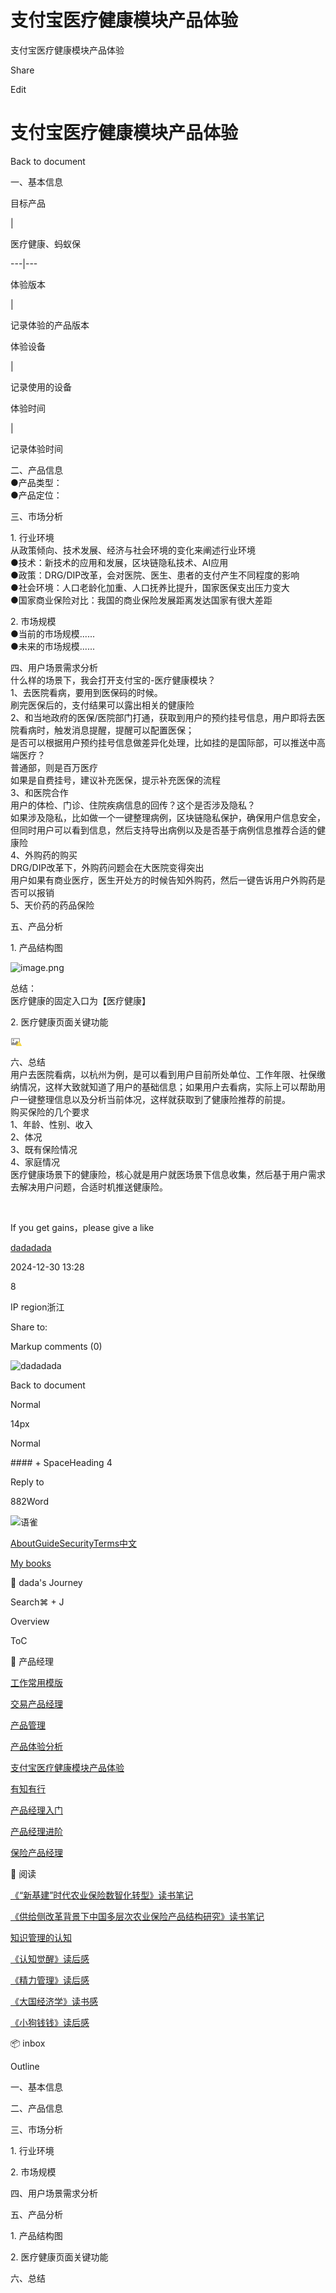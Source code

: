 # 支付宝医疗健康模块产品体验



支付宝医疗健康模块产品体验

Share

Edit

# 支付宝医疗健康模块产品体验

Back to document

一、基本信息  


目标产品  


| 

医疗健康、蚂蚁保  
  
  
---|---  
  
体验版本  


| 

记录体验的产品版本  
  
  
体验设备  


| 

记录使用的设备  
  
  
体验时间  


| 

记录体验时间  
  
  
二、产品信息  
●产品类型：  
●产品定位：  


三、市场分析  


1\. 行业环境  
从政策倾向、技术发展、经济与社会环境的变化来阐述行业环境  
●技术：新技术的应用和发展，区块链隐私技术、AI应用  
●政策：DRG/DIP改革，会对医院、医生、患者的支付产生不同程度的影响  
●社会环境：人口老龄化加重、人口抚养比提升，国家医保支出压力变大  
●国家商业保险对比：我国的商业保险发展距离发达国家有很大差距  


2\. 市场规模  
●当前的市场规模......  
●未来的市场规模......  


四、用户场景需求分析  
什么样的场景下，我会打开支付宝的-医疗健康模块？  
1、去医院看病，要用到医保码的时候。  
刷完医保后的，支付结果可以露出相关的健康险  
2、和当地政府的医保/医院部门打通，获取到用户的预约挂号信息，用户即将去医院看病时，触发消息提醒，提醒可以配置医保；  
是否可以根据用户预约挂号信息做差异化处理，比如挂的是国际部，可以推送中高端医疗？  
普通部，则是百万医疗  
如果是自费挂号，建议补充医保，提示补充医保的流程  
3、和医院合作  
用户的体检、门诊、住院疾病信息的回传？这个是否涉及隐私？  
如果涉及隐私，比如做一个一键整理病例，区块链隐私保护，确保用户信息安全，但同时用户可以看到信息，然后支持导出病例以及是否基于病例信息推荐合适的健康险  
4、外购药的购买  
DRG/DIP改革下，外购药问题会在大医院变得突出  
用户如果有商业医疗，医生开处方的时候告知外购药，然后一键告诉用户外购药是否可以报销  
5、天价药的药品保险  


五、产品分析  


1\. 产品结构图  


![image.png](https://cdn.nlark.com/yuque/0/2024/png/40701240/1735536456736-80b6febf-565c-496a-8a50-660472e62f42.png?x-oss-process=image%2Fformat%2Cwebp)

  
总结：  
医疗健康的固定入口为【医疗健康】  


2\. 医疗健康页面关键功能  


![](data:image/svg+xml;utf8,%3C%3Fxml%20version%3D%221.0%22%20encoding%3D%22UTF-8%22%3F%3E%0A%3Csvg%20width%3D%2218px%22%20height%3D%2216px%22%20viewBox%3D%220%200%2018%2016%22%20version%3D%221.1%22%20xmlns%3D%22http%3A%2F%2Fwww.w3.org%2F2000%2Fsvg%22%20xmlns%3Axlink%3D%22http%3A%2F%2Fwww.w3.org%2F1999%2Fxlink%22%3E%0A%20%20%20%20%3Cg%20id%3D%22%E9%A1%B5%E9%9D%A2-2%22%20stroke%3D%22none%22%20stroke-width%3D%221%22%20fill%3D%22none%22%20fill-rule%3D%22evenodd%22%3E%0A%20%20%20%20%20%20%20%20%3Cg%20id%3D%22%E5%85%B6%E4%BB%96%E5%8D%A1%E7%89%87%22%20transform%3D%22translate\(-831.000000%2C%20-7078.000000\)%22%3E%0A%20%20%20%20%20%20%20%20%20%20%20%20%3Cg%20id%3D%22%E7%BC%96%E7%BB%84-10%22%20transform%3D%22translate\(729.000000%2C%207032.000000\)%22%3E%0A%20%20%20%20%20%20%20%20%20%20%20%20%20%20%20%20%3Cg%20id%3D%22%E7%BC%96%E7%BB%84-15%22%20transform%3D%22translate\(102.000000%2C%2046.000000\)%22%3E%0A%20%20%20%20%20%20%20%20%20%20%20%20%20%20%20%20%20%20%20%20%3Cg%20id%3D%22image%E5%A4%87%E4%BB%BD%22%3E%0A%20%20%20%20%20%20%20%20%20%20%20%20%20%20%20%20%20%20%20%20%20%20%20%20%3Crect%20id%3D%22%E7%9F%A9%E5%BD%A2%22%20fill%3D%22%23000000%22%20fill-rule%3D%22nonzero%22%20opacity%3D%220%22%20x%3D%220%22%20y%3D%220%22%20width%3D%2216%22%20height%3D%2216%22%3E%3C%2Frect%3E%0A%20%20%20%20%20%20%20%20%20%20%20%20%20%20%20%20%20%20%20%20%20%20%20%20%3Cpath%20d%3D%22M2.125%2C12.375%20L2.125%2C10.4960156%20L4.194125%2C8.042375%20C4.24407812%2C7.98315625%204.33529688%2C7.98315625%204.38525%2C8.042375%20L6.63471875%2C10.7098437%20L10.1869531%2C6.49754687%20C10.2369063%2C6.43832812%2010.328125%2C6.43832812%2010.3780781%2C6.49754687%20L13.875%2C10.64425%20L13.875%2C12.375%20L13.875%2C3.625%20L2.125%2C3.625%20L2.125%2C12.375%20Z%20M1.5%2C2.5%20L14.5%2C2.5%20C14.7761406%2C2.5%2015%2C2.72385937%2015%2C3%20L15%2C13%20C15%2C13.2761406%2014.7761406%2C13.5%2014.5%2C13.5%20L1.5%2C13.5%20C1.22385937%2C13.5%201%2C13.2761406%201%2C13%20L1%2C3%20C1%2C2.72385937%201.22385937%2C2.5%201.5%2C2.5%20Z%20M4.75%2C7%20C4.05964063%2C7%203.5%2C6.44035937%203.5%2C5.75%20C3.5%2C5.05964063%204.05964063%2C4.5%204.75%2C4.5%20C5.44035937%2C4.5%206%2C5.05964063%206%2C5.75%20C6%2C6.44035937%205.44035937%2C7%204.75%2C7%20Z%22%20id%3D%22%E5%BD%A2%E7%8A%B6%22%20fill%3D%22%238C8C8C%22%3E%3C%2Fpath%3E%0A%20%20%20%20%20%20%20%20%20%20%20%20%20%20%20%20%20%20%20%20%3C%2Fg%3E%0A%20%20%20%20%20%20%20%20%20%20%20%20%20%20%20%20%20%20%20%20%3Cg%20id%3D%22alert-fill%22%20transform%3D%22translate\(9.000000%2C%207.000000\)%22%3E%0A%20%20%20%20%20%20%20%20%20%20%20%20%20%20%20%20%20%20%20%20%20%20%20%20%3Cpath%20d%3D%22M4.870227%2C0.216197695%20L8.94272401%2C7.35134981%20C9.01909103%2C7.48514349%209.01909206%2C7.64998385%208.94272672%2C7.78377851%20C8.86636138%2C7.91757317%208.72523106%2C8%208.57249701%2C8%20L0.427502991%2C8%20C0.274768942%2C8%200.133638625%2C7.91757317%200.0572732809%2C7.78377851%20C-0.0190920629%2C7.64998385%20-0.0190910287%2C7.48514349%200.0572759941%2C7.35134981%20L4.129773%2C0.216197695%20C4.20614384%2C0.0824130438%204.34727177%2C0%204.5%2C0%20C4.65272823%2C0%204.79385616%2C0.0824130438%204.870227%2C0.216197695%20Z%22%20id%3D%22%E5%BD%A2%E7%8A%B6%22%20fill%3D%22%23F7D844%22%3E%3C%2Fpath%3E%0A%20%20%20%20%20%20%20%20%20%20%20%20%20%20%20%20%20%20%20%20%20%20%20%20%3Cpolygon%20id%3D%22%E8%B7%AF%E5%BE%84%22%20fill%3D%22%23FFFFFF%22%20points%3D%224.07248614%205.8378327%204.07248614%206.70269962%204.92751386%206.70269962%204.92751386%205.8378327%22%3E%3C%2Fpolygon%3E%0A%20%20%20%20%20%20%20%20%20%20%20%20%20%20%20%20%20%20%20%20%20%20%20%20%3Cpolygon%20id%3D%22%E8%B7%AF%E5%BE%84%22%20fill%3D%22%23FFFFFF%22%20points%3D%224.07248614%202.81079846%204.07248614%204.97296577%204.92751386%204.97296577%204.92751386%202.81079846%204.07248614%202.81079846%22%3E%3C%2Fpolygon%3E%0A%20%20%20%20%20%20%20%20%20%20%20%20%20%20%20%20%20%20%20%20%3C%2Fg%3E%0A%20%20%20%20%20%20%20%20%20%20%20%20%20%20%20%20%3C%2Fg%3E%0A%20%20%20%20%20%20%20%20%20%20%20%20%3C%2Fg%3E%0A%20%20%20%20%20%20%20%20%3C%2Fg%3E%0A%20%20%20%20%3C%2Fg%3E%0A%3C%2Fsvg%3E%0A)

  


六、总结  
用户去医院看病，以杭州为例，是可以看到用户目前所处单位、工作年限、社保缴纳情况，这样大致就知道了用户的基础信息；如果用户去看病，实际上可以帮助用户一键整理信息以及分析当前体况，这样就获取到了健康险推荐的前提。  
购买保险的几个要求  
1、年龄、性别、收入  
2、体况  
3、既有保险情况  
4、家庭情况  
医疗健康场景下的健康险，核心就是用户就医场景下信息收集，然后基于用户需求去解决用户问题，合适时机推送健康险。  


​

If you get gains，please give a like

[dadadada](/dadadada_up)

2024-12-30 13:28

8

IP region浙江

Share to: [](https://service.weibo.com/share/share.php?url=https%3A%2F%2Fwww.yuque.com%2Fdadadada_up%2Fpm%2Fwzlwhqzswxfadsco&pic=https%3A%2F%2Fcdn.nlark.com%2Fyuque%2F0%2F2024%2Fpng%2F40701240%2F1735536398118-0dff747d-b742-4c25-a9e5-f1539aa695fa.png&title=%E6%94%AF%E4%BB%98%E5%AE%9D%E5%8C%BB%E7%96%97%E5%81%A5%E5%BA%B7%E6%A8%A1%E5%9D%97%E4%BA%A7%E5%93%81%E4%BD%93%E9%AA%8C%20%7C%20%E4%B8%80%E3%80%81%E5%9F%BA%E6%9C%AC%E4%BF%A1%E6%81%AF%E7%9B%AE%E6%A0%87%E4%BA%A7%E5%93%81%E5%8C%BB%E7%96%97%E5%81%A5%E5%BA%B7%E3%80%81%E8%9A%82%E8%9A%81%E4%BF%9D%E4%BD%93%E9%AA%8C%E7%89%88%E6%9C%AC%E8%AE%B0%E5%BD%95%E4%BD%93%E9%AA%8C%E7%9A%84%E4%BA%A7%E5%93%81%E7%89%88%E6%9C%AC%E4%BD%93%E9%AA%8C%E8%AE%BE%E5%A4%87%E8%AE%B0%E5%BD%95%E4%BD%BF%E7%94%A8%E7%9A%84%E8%AE%BE%E5%A4%87%E4%BD%93%E9%AA%8C%E6%97%B6%E9%97%B4%E8%AE%B0%E5%BD%95%E4%BD%93%E9%AA%8C%E6%97%B6%E9%97%B4%E4%BA%8C%E3%80%81%E4%BA%A7%E5%93%81%E4%BF%A1%E6%81%AF%E4%BA%A7%E5%93%81%E7%B1%BB%E5%9E%8B%EF%BC%9A%E4%BA%A7%E5%93%81%E5%AE%9A%E4%BD%8D%EF%BC%9A%E4%B8%89%E3%80%81%E5%B8%82%E5%9C%BA%E5%88%86%E6%9E%901.%20%E8%A1%8C%E4%B8%9A%E7%8E%AF%E5%A2%83%E4%BB%8E%E6%94%BF%E7%AD%96%E5%80%BE%E5%90%91%E3%80%81%E6%8A%80%E6%9C%AF%E5%8F%91%E5%B1%95%E3%80%81%E7%BB%8F%E6%B5%8E%E4%B8%8E%E7%A4%BE%E4%BC%9A%E7%8E%AF%E5%A2%83%E7%9A%84%E5%8F%98%E5%8C%96%E6%9D%A5%E9%98%90%E8%BF%B0%E8%A1%8C%E4%B8%9A%E7%8E%AF%E5%A2%83%E6%8A%80%E6%9C%AF%EF%BC%9A%E6%96%B0%E6%8A%80%E6%9C%AF%E7%9A%84%E5%BA%94%E7%94%A8%E5%92%8C%E5%8F%91%E5%B1%95%EF%BC%8C%E5%8C%BA%E5%9D%97%E9%93%BE%E9%9A%90%E7%A7%81%E6%8A%80%E6%9C%AF%E3%80%81AI%E5%BA%94%E7%94%A8%E6%94%BF%E7%AD%96%EF%BC%9ADRG%2FDIP%E6%94%B9%E9%9D%A9%EF%BC%8C...)

Markup comments \(0\)

![dadadada](https://cdn.nlark.com/yuque/0/2023/jpeg/anonymous/1701409757346-49ab4e4e-2353-4eba-b033-774388dc0b25.jpeg?x-oss-process=image%2Fresize%2Cm_fill%2Cw_64%2Ch_64%2Fformat%2Cpng)

Back to document

Normal

14px

Normal

\#\#\#\# + SpaceHeading 4

  


Reply to

882Word

![语雀](https://mdn.alipayobjects.com/huamei_0prmtq/afts/img/A*IVdnTJqUp6gAAAAAAAAAAAAADvuFAQ/original)

[About](/help/about)[Guide](/help)[Security](/about/security)[Terms](/terms)[中文](?language=zh-cn)

[](/dashboard)[My books](/dashboard/books)

📝 dada's Journey

Search⌘ + J

Overview

ToC

🤔 产品经理

[工作常用模版](/dadadada_up/pm/as51cofupogyho78)

[交易产品经理](/dadadada_up/pm/ftz1ni7hzx6u5w5i)

[产品管理](/dadadada_up/pm/aspaa4gkdywo2k98)

[产品体验分析](/dadadada_up/pm/xe36v80hrh9yh7gs)

[支付宝医疗健康模块产品体验](/dadadada_up/pm/wzlwhqzswxfadsco)

[有知有行](/dadadada_up/pm/lsgwr9o1qneyr6he)

[产品经理入门](/dadadada_up/pm/mbha2suyzrneovwg)

[产品经理进阶](/dadadada_up/pm/hv9snieggu4ho8hk)

[保险产品经理](/dadadada_up/pm/lfckfznvm03z9c1q)

📖 阅读

[《“新基建”时代农业保险数智化转型》读书笔记](/dadadada_up/pm/kpazbgrlr8lghmkk)

[《供给侧改革背景下中国多层次农业保险产品结构研究》读书笔记](/dadadada_up/pm/dy6cr0h5ayqbmg0c)

[知识管理的认知](/dadadada_up/pm/hdu6xv8mksi45bau)

[《认知觉醒》读后感](/dadadada_up/pm/kl0bnd)

[《精力管理》读后感](/dadadada_up/pm/cnttfl)

[《大国经济学》读书感](/dadadada_up/pm/9rsh23)

[《小狗钱钱》读后感](/dadadada_up/pm/0tnw7a)

📦 inbox

Outline

一、基本信息

二、产品信息

三、市场分析

1\. 行业环境

2\. 市场规模

四、用户场景需求分析

五、产品分析

1\. 产品结构图

2\. 医疗健康页面关键功能

六、总结
